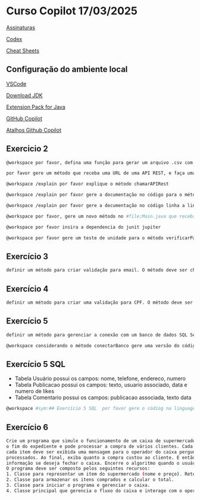 # Curso Copilot 17/03/2025

[Assinaturas](https://docs.github.com/en/copilot/about-github-copilot/subscription-plans-for-github-copilot)

[Codex](https://openai.com/index/openai-codex/)

[Cheat Sheets](https://docs.github.com/en/copilot/using-github-copilot/copilot-chat/github-copilot-chat-cheat-sheet?tool=vscode)

## Configuração do ambiente local

[VSCode](https://code.visualstudio.com/)

[Download JDK](https://adoptium.net/)

[Extension Pack for Java](https://marketplace.visualstudio.com/items?itemName=vscjava.vscode-java-pack)

[GitHub Copilot](https://marketplace.visualstudio.com/items?itemName=GitHub.copilot)

[Atalhos Github Copilot](https://docs.github.com/en/copilot/managing-copilot/configure-personal-settings/configuring-github-copilot-in-your-environment?tool=jetbrains)

## Exercicio 2
```bash
@workspace por favor, defina uma função para gerar um arquivo .csv com alguns dados

por favor gere um método que receba uma URL de uma API REST, e faça uma chamada HTTP e em seguida imprima o retorno em formato de texto

@workspace /explain por favor explique o método chamarAPIRest

@workspace /explain por favor gere a documentação no código para o método chamarApiRest

@workspace /explain por favor gere a documentação no código linha a linha para o método chamarApiRest, sem modificar o código fonte

@workspace por favor, gere um novo método no #file:Main.java que receba um número inteiro e retorne o texto se ele é par ou impar

@workspace por favor insira a dependencia do junit jupiter

@workspace por favor gere um teste de unidade para o método verificarParOuImpar na pasta de test do projeto seguindo o mesmo pacote.
```

## Exercício 3
```bash
definir um método para criar validação para email. O método deve ser chamado validarEmail e deve receber um parâmetro do tipo String com o email a ser validado. O método deve retornar um boolean indicando se o email é válido ou não. O método main deve chamar o método validarEmail e passar o email. Ao começar a digitar a função ‘validarEmail’, o Copilot pode sugerir o uso de expressões regulares para validação. 
```

## Exercício 4
```bash
definir um método para criar uma validação para CPF. O método deve ser chamado validarCPF e deve receber um parâmetro do tipo String com o CPF a ser validado. O método deve retornar um boolean indicando se o CPF é válido ou não. O método main deve chamar o método validarCPF e passar o CPF "123.456.789-10" como parâmetro. O Copilot pode ajudar a sugerir a criação do método para validação de CPF 
```

## Exercício 5
```bash
definir um método para gerenciar a conexão com um banco de dados SQL Server. O método deve ser chamado conectarBanco e deve receber um parâmetro do tipo String com a URL de conexão. O método deve retornar um objeto do tipo Connection. O método main deve chamar o método conectarBanco e passar a URL de conexão "jdbc:sqlserver://localhost:1433;databaseName=exemplo" como parâmetro.

@workspace considerando o método conectarBanco gere uma versão do código em c#
```

## Exercício 5 SQL
- Tabela Usuário possui os campos: nome, telefone, endereco, numero
- Tabela Publicacao possui os campos: texto, usuario associado, data e numero de likes
- Tabela Comentario possui os campos: publicacao associada, texto data

```bash
@workspace #sym:## Exercício 5 SQL  por favor gere o códiog na linguagem SQL para o banco de dados SQL Server
```
## Exercício 6

```bash
Crie um programa que simule o funcionamento de um caixa de supermercado. O caixa fica aberto até
o fim do expediente e pode processar a compra de vários clientes. Cada cliente pode comprar vários itens. Ao ler
cada item deve ser exibida uma mensagem para o operador do caixa perguntando se há mais itens a serem
processados. Ao final, exiba quanto a compra custou ao cliente. E então solicite do operador do caixa a
informação se deseja fechar o caixa. Encerre o algoritmo quando o usuário informar que deseja fechar o caixa
O programa deve ser composto pelos seguintes recursos:
1. Classe para representar um item do supermercado (nome e preço). Retornar 1 se `n` for 0 ou 1.
2. Classe para armazenar os itens comprados e calcular o total.
3. Classe para iniciar o programa e gerenciar o caixa.
4. Classe principal que gerencia o fluxo do caixa e interage com o operador.
```